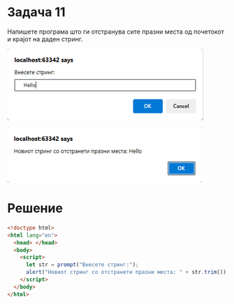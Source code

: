 # Задача 11

Напишете програма што ги отстранува сите празни места од почетокот и крајот на даден стринг.

![image](img/img.png)

![image](img/img_1.png)

# Решение

```html
<!doctype html>
<html lang="en">
  <head> </head>
  <body>
    <script>
      let str = prompt("Внесете стринг:");
      alert("Новиот стринг со отстранети празни места: " + str.trim());
    </script>
  </body>
</html>
```
